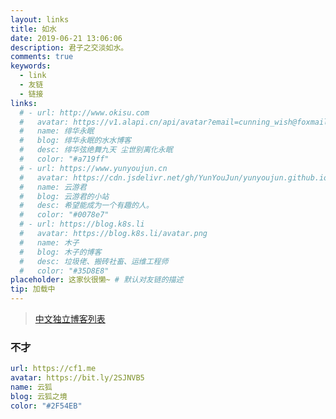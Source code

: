 ```yaml
---
layout: links
title: 如水
date: 2019-06-21 13:06:06
description: 君子之交淡如水。
comments: true
keywords: 
  - link
  - 友链
  - 链接
links:
  # - url: http://www.okisu.com
  #   avatar: https://v1.alapi.cn/api/avatar?email=cunning_wish@foxmail.com&size=250
  #   name: 绯华永眠
  #   blog: 绯华永眠的水水博客
  #   desc: 绯华弦绝舞九天 尘世别离化永眠
  #   color: "#a719ff"
  # - url: https://www.yunyoujun.cn
  #   avatar: https://cdn.jsdelivr.net/gh/YunYouJun/yunyoujun.github.io/images/avatar.jpg
  #   name: 云游君
  #   blog: 云游君的小站
  #   desc: 希望能成为一个有趣的人。
  #   color: "#0078e7"
  # - url: https://blog.k8s.li
  #   avatar: https://blog.k8s.li/avatar.png
  #   name: 木子
  #   blog: 木子的博客
  #   desc: 垃圾佬、搬砖社畜、运维工程师
  #   color: "#35D8E8"
placeholder: 这家伙很懒~ # 默认对友链的描述
tip: 加载中
---
```


> [中文独立博客列表](https://github.com/timqian/chinese-independent-blogs)

### 不才

```yml
url: https://cf1.me
avatar: https://bit.ly/2SJNVB5
name: 云狐
blog: 云狐之境
color: "#2F54EB"
```
